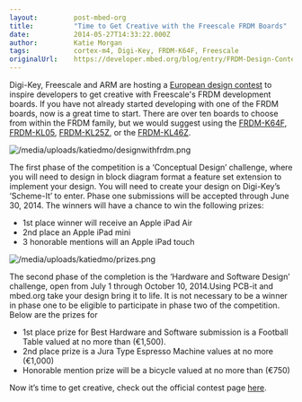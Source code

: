 ```yaml
---
layout:         post-mbed-org
title:          "Time to Get Creative with the Freescale FRDM Boards"
date:           2014-05-27T14:33:22.000Z
author:         Katie Morgan
tags:           cortex-m4, Digi-Key, FRDM-K64F, Freescale
originalUrl:    https://developer.mbed.org/blog/entry/FRDM-Design-Contest/
---
```


<p>
  Digi-Key, Freescale and ARM are hosting a <a href=
  "http://www.eeweb.com/freedomcontest" rel="nofollow">European
  design contest</a> to inspire developers to get creative with
  Freescale's FRDM development boards. If you have not already
  started developing with one of the FRDM boards, now is a great
  time to start. There are over ten boards to choose from within
  the FRDM family, but we would suggest using the <a href=
  "http://mbed.org/platforms/FRDM-K64F/">FRDM-K64F</a>, <a href=
  "http://mbed.org/platforms/FRDM-KL05Z/">FRDM-KL05</a>, <a href=
  "http://mbed.org/platforms/KL25Z/">FRDM-KL25Z</a>, or the
  <a href="http://mbed.org/platforms/FRDM-KL46Z/">FRDM-KL46Z</a>.
</p>
<p>
  <img src=
  "https://developer.mbed.org/media/uploads/katiedmo/designwithfrdm.png"
  alt="/media/uploads/katiedmo/designwithfrdm.png" title=
  "/media/uploads/katiedmo/designwithfrdm.png">
</p>
<p>
  The first phase of the competition is a ‘Conceptual Design’
  challenge, where you will need to design in block diagram format
  a feature set extension to implement your design. You will need
  to create your design on Digi-Key’s ‘Scheme-It’ to enter. Phase
  one submissions will be accepted through June 30, 2014. The
  winners will have a chance to win the following prizes:
</p>
<ul>
  <li>1st place winner will receive an Apple iPad Air
  </li>
  <li>2nd place an Apple iPad mini
  </li>
  <li>3 honorable mentions will an Apple iPad touch
  </li>
</ul>
<p>
  <img src=
  "https://developer.mbed.org/media/uploads/katiedmo/prizes.png"
  alt="/media/uploads/katiedmo/prizes.png" title=
  "/media/uploads/katiedmo/prizes.png">
</p>
<p>
  The second phase of the completion is the ‘Hardware and Software
  Design’ challenge, open from July 1 through October 10,
  2014.Using PCB-it and mbed.org take your design bring it to life.
  It is not necessary to be a winner in phase one to be eligible to
  participate in phase two of the competition. Below are the prizes
  for
</p>
<ul>
  <li>1st place prize for Best Hardware and Software submission is
  a Football Table valued at no more than (€1,500).
  </li>
  <li>2nd place prize is a Jura Type Espresso Machine values at no
  more (€1,000)
  </li>
  <li>Honorable mention prize will be a bicycle valued at no more
  than (€750)
  </li>
</ul>
<p>
  Now it’s time to get creative, check out the official contest
  page <a href="http://www.eeweb.com/freedomcontest" rel=
  "nofollow">here</a>.
</p>

